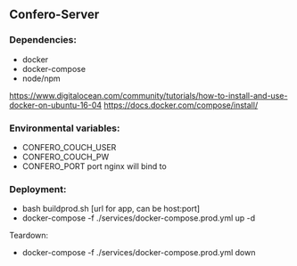 Confero-Server
------------
### Dependencies: ###
  * docker
  * docker-compose
  * node/npm
  
 https://www.digitalocean.com/community/tutorials/how-to-install-and-use-docker-on-ubuntu-16-04
 https://docs.docker.com/compose/install/

### Environmental variables: ###
  * CONFERO_COUCH_USER
  * CONFERO_COUCH_PW
  * CONFERO_PORT port nginx will bind to
  
### Deployment: ###

  * bash buildprod.sh [url for app, can be host:port]
  * docker-compose -f ./services/docker-compose.prod.yml up -d

  Teardown:

  * docker-compose -f ./services/docker-compose.prod.yml down




